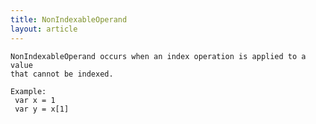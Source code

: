 ```yaml
---
title: NonIndexableOperand
layout: article
---
```

<!-- Copyright 2023 The Go Authors. All rights reserved.
     Use of this source code is governed by a BSD-style
     license that can be found in the LICENSE file. -->

<!-- Code generated by generrordocs.go; DO NOT EDIT. -->

```
NonIndexableOperand occurs when an index operation is applied to a value
that cannot be indexed.

Example:
 var x = 1
 var y = x[1]
```

